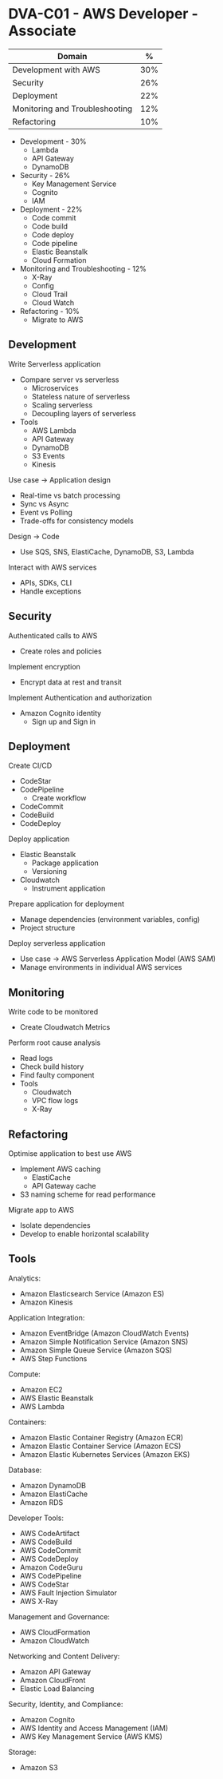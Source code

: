 # DVA-C01 - AWS Developer - Associate

| Domain | % |
| --- | --- |
| Development with AWS | 30% |
| Security | 26% |
| Deployment | 22% |
| Monitoring and Troubleshooting | 12% |
| Refactoring | 10% |

* Development - 30%
  * Lambda
  * API Gateway
  * DynamoDB
* Security - 26%
  * Key Management Service
  * Cognito
  * IAM
* Deployment - 22%
  * Code commit
  * Code build
  * Code deploy
  * Code pipeline
  * Elastic Beanstalk
  * Cloud Formation
* Monitoring and Troubleshooting - 12%
  * X-Ray
  * Config
  * Cloud Trail
  * Cloud Watch
* Refactoring - 10%
  * Migrate to AWS

## Development

Write Serverless application

* Compare server vs serverless
  * Microservices
  * Stateless nature of serverless
  * Scaling serverless
  * Decoupling layers of serverless
* Tools
  * AWS Lambda
  * API Gateway
  * DynamoDB
  * S3 Events
  * Kinesis

Use case -> Application design

* Real-time vs batch processing
* Sync vs Async
* Event vs Polling
* Trade-offs for consistency models

Design -> Code

* Use SQS, SNS, ElastiCache, DynamoDB, S3, Lambda

Interact with AWS services

* APIs, SDKs, CLI
* Handle exceptions

## Security

Authenticated calls to AWS

* Create roles and policies

Implement encryption

* Encrypt data at rest and transit

Implement Authentication and authorization

* Amazon Cognito identity
  * Sign up and Sign in

## Deployment

Create CI/CD

* CodeStar
* CodePipeline
  * Create workflow
* CodeCommit
* CodeBuild
* CodeDeploy

Deploy application

* Elastic Beanstalk
  * Package application
  * Versioning
* Cloudwatch
  * Instrument application

Prepare application for deployment

* Manage dependencies (environment variables, config)
* Project structure

Deploy serverless application

* Use case -> AWS Serverless Application Model (AWS SAM)
* Manage environments in individual AWS services

## Monitoring

Write code to be monitored

* Create Cloudwatch Metrics

Perform root cause analysis

* Read logs
* Check build history
* Find faulty component
* Tools
  * Cloudwatch
  * VPC flow logs
  * X-Ray

## Refactoring

Optimise application to best use AWS

* Implement AWS caching
  * ElastiCache
  * API Gateway cache
* S3 naming scheme for read performance

Migrate app to AWS

* Isolate dependencies
* Develop to enable horizontal scalability

## Tools

Analytics:

* Amazon Elasticsearch Service (Amazon ES)
* Amazon Kinesis

Application Integration:

* Amazon EventBridge (Amazon CloudWatch Events)
* Amazon Simple Notification Service (Amazon SNS)
* Amazon Simple Queue Service (Amazon SQS)
* AWS Step Functions

Compute:

* Amazon EC2
* AWS Elastic Beanstalk
* AWS Lambda

Containers:

* Amazon Elastic Container Registry (Amazon ECR)
* Amazon Elastic Container Service (Amazon ECS)
* Amazon Elastic Kubernetes Services (Amazon EKS)

Database:

* Amazon DynamoDB
* Amazon ElastiCache
* Amazon RDS

Developer Tools:

* AWS CodeArtifact
* AWS CodeBuild
* AWS CodeCommit
* AWS CodeDeploy
* Amazon CodeGuru
* AWS CodePipeline
* AWS CodeStar
* AWS Fault Injection Simulator
* AWS X-Ray

Management and Governance:

* AWS CloudFormation
* Amazon CloudWatch

Networking and Content Delivery:

* Amazon API Gateway
* Amazon CloudFront
* Elastic Load Balancing

Security, Identity, and Compliance:

* Amazon Cognito
* AWS Identity and Access Management (IAM)
* AWS Key Management Service (AWS KMS)

Storage:

* Amazon S3
